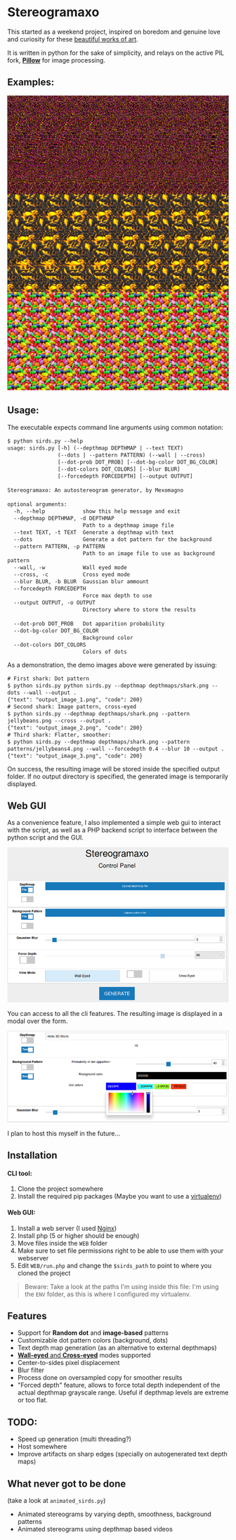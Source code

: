 # Stereogramaxo

This started as a weekend project, inspired on boredom and genuine love and curiosity for these [beautiful works of art](https://en.wikipedia.org/wiki/Autostereogram). 

It is written in python for the sake of simplicity, and relays on the active PIL fork, [**Pillow**](https://python-pillow.github.io/) for image processing.

## Examples:

![sharks](three_sharks.png)

## Usage:

The executable expects command line arguments using common notation:

```shell
$ python sirds.py --help
usage: sirds.py [-h] (--depthmap DEPTHMAP | --text TEXT)
                (--dots | --pattern PATTERN) (--wall | --cross)
                [--dot-prob DOT_PROB] [--dot-bg-color DOT_BG_COLOR]
                [--dot-colors DOT_COLORS] [--blur BLUR]
                [--forcedepth FORCEDEPTH] [--output OUTPUT]

Stereogramaxo: An autostereogram generator, by Mexomagno

optional arguments:
  -h, --help            show this help message and exit
  --depthmap DEPTHMAP, -d DEPTHMAP
                        Path to a depthmap image file
  --text TEXT, -t TEXT  Generate a depthmap with text
  --dots                Generate a dot pattern for the background
  --pattern PATTERN, -p PATTERN
                        Path to an image file to use as background pattern
  --wall, -w            Wall eyed mode
  --cross, -c           Cross eyed mode
  --blur BLUR, -b BLUR  Gaussian blur ammount
  --forcedepth FORCEDEPTH
                        Force max depth to use
  --output OUTPUT, -o OUTPUT
                        Directory where to store the results

  --dot-prob DOT_PROB   Dot apparition probability
  --dot-bg-color DOT_BG_COLOR
                        Background color
  --dot-colors DOT_COLORS
                        Colors of dots
```

As a demonstration, the demo images above were generated by issuing:

```shell
# First shark: Dot pattern
$ python sirds.py python sirds.py --depthmap depthmaps/shark.png --dots --wall --output .
{"text": "output_image_1.png", "code": 200}
# Second shark: Image pattern, cross-eyed
$ python sirds.py --depthmap depthmaps/shark.png --pattern jellybeans.png --cross --output .
{"text": "output_image_2.png", "code": 200}
# Third shark: Flatter, smoother:
$ python sirds.py --depthmap depthmaps/shark.png --pattern patterns/jellybeans4.png --wall --forcedepth 0.4 --blur 10 --output .
{"text": "output_image_3.png", "code": 200}
```

On success, the resulting image will be stored inside the specified output folder. If no output directory is specified, the generated image is temporarily displayed.

## Web GUI

As a convenience feature, I also implemented a simple web gui to interact with the script, as well as a PHP backend script to interface between the python script and the GUI.

![web gui](web_gui.png)

You can access to all the cli features. The resulting image is displayed in a modal over the form.

![web gui](web_gui2.png)

I plan to host this myself in the future...

## Installation


#### CLI tool:

1. Clone the project somewhere
1. Install the required pip packages (Maybe you want to use a [virtualenv](https://virtualenv.pypa.io/en/stable/))

#### Web GUI:

1. Install a web server (I used [Nginx](https://www.nginx.com/))
1. Install php (5 or higher should be enough)
1. Move files inside the `WEB` folder
1. Make sure to set file permissions right to be able to use them with your webserver
1. Edit `WEB/run.php` and change the `$sirds_path` to point to where you cloned the project

> Beware: Take a look at the paths I'm using inside this file: I'm using the `ENV` folder, as this is where I configured my virtualenv.

## Features
- Support for **Random dot** and **image-based** patterns
- Customizable dot pattern colors (background, dots)
- Text depth map generation (as an alternative to external depthmaps)
- [**Wall-eyed** and **Cross-eyed**](https://en.wikipedia.org/wiki/Autostereogram#Simulated_3D_perception) modes supported
- Center-to-sides pixel displacement
- Blur filter
- Process done on oversampled copy for smoother results
- "Forced depth" feature, allows to force total depth independent of the actual depthmap grayscale range. Useful if depthmap levels are extreme or too flat.


## TODO:
- Speed up generation (multi threading?)
- Host somewhere
- Improve artifacts on sharp edges (specially on autogenerated text depth maps)


## What never got to be done
(take a look at `animated_sirds.py`)
- Animated stereograms by varying depth, smoothness, background patterns
- Animated stereograms using depthmap based videos

